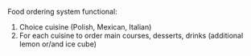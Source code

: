 Food ordering system functional:
1. Choice cuisine (Polish, Mexican, Italian)
2. For each cuisine to order main courses, desserts, 
drinks (additional lemon or/and ice cube)
